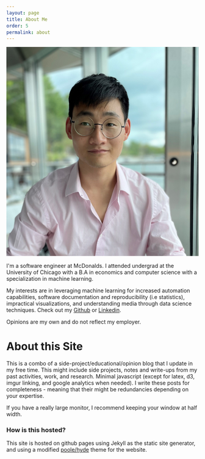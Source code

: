 ```yaml
---
layout: page
title: About Me
order: 5
permalink: about
---
```


<img src="figures/profile_pic/tk.jpg" loading="lazy" class="profile-image"/> 

I'm a software engineer at McDonalds. I attended undergrad at the University of Chicago with a B.A in economics and computer science with a specialization in machine learning. 

My interests are in leveraging machine learning for increased automation capabilities, software documentation and reproducibility (i.e statistics), impractical visualizations, and understanding media through data science techniques. Check out my [Github](https://github.com/tedkim97) or [Linkedin](https://www.linkedin.com/in/ted-kim/).

Opinions are my own and do not reflect my employer.

# About this Site
This is a combo of a side-project/educational/opinion blog that I update in my free time. This might include side projects, notes and write-ups from my past activities, work, and research. Minimal javascript (except for latex, d3, imgur linking, and google analytics when needed). I write these posts for completeness - meaning that their might be redundancies depending on your expertise. 

If you have a really large monitor, I recommend keeping your window at half width.

### How is this hosted?
This site is hosted on github pages using Jekyll as the static site generator, and using a modified [poole/hyde](https://github.com/poole/hyde) theme for the website.
